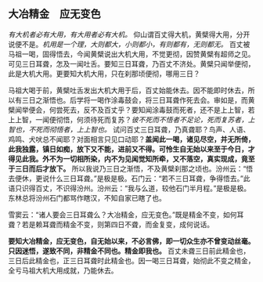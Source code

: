 ## 大冶精金　应无变色

*有大机者必有大用，有大用者必有大机。* 仰山谓百丈得大机，黄檗得大用，分开说便不是。*机用是一个理，大则都大，小则都小，有则都有，无则都无。* 百丈被马祖一喝，固得悟去，今闻黄檗说出大机大用，不觉更彻，因赞黄檗有超师之见。可见三日耳聋，怎及一闻吐舌。要知三日耳聋，乃百丈不济处。黄檗只闻举便彻，此是大机大用。更要知大机大用，只在刹那顷便彻，哪用三日？

马祖大喝于前，黄檗吐舌发出大机大用于后，百丈始能休去。因不能即时休去，所以有三日之渐悟也。后学将一喝作涂毒鼓会，将三日耳聋作死去会。审如是，而黄檗闻举便会，何尝死去，反不及百丈乎？要知闻涂毒鼓而死者，还不是上上智，若上上智，一闻便彻悟，何须待死而复苏？*彼不死而不悟者不足论，死而复苏者，上智也，不死而彻悟者，上上智也。* 试问百丈三日耳聋，乃真聋耶？鸟声、人语、鸡鸣、犬吠总不闻耶？对面相言只见口动耶？__盖闻此一喝，诸见尽空，并无所倚，此我独露，镇日如痴，放下又不能，进前又不得。可怜生自无始以来至于今日，才得见此我。外不为一切相所染，内不为见闻觉知所牵，又不落空，真实现成，竟至于三日而后才放下。__ 所以我说乃三日之渐悟，不及黄檗刹那之顷也。汾州云：“悟去便休，更说什么三日耳聋。”是极是极。石门云：“若不三日耳聋，争得悟去。”此语只识得百丈，不识得汾州。汾州云：“我与么道，较他石门半月程。”是极是极。东林总将汾州石门都骂作瞎汉，不知自家已瞎了也。

雪窦云：“诸人要会三日耳聋么？大冶精金，应无变色。”既是精金不变，如何耳聋？若是赖耳聋而精金不变，则第四日不聋，而金复变，成何说话。

__要知大冶精金，应无变色，自无始以来，不必言佛，即一切众生亦不曾变动丝毫。只因迷悟，遂致不同，非精金不同也。精金即我也。__ 百丈未聋三日前此精金也，三日后此精金也，正三日耳聋时此精金也。因一喝三日耳聋，始彻此不变之精金，全亏马祖大机大用成就，乃能休去。
